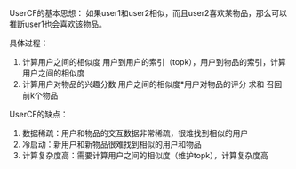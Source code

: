UserCF的基本思想：
如果user1和user2相似，而且user2喜欢某物品，那么可以推断user1也会喜欢该物品。

具体过程：
1. 计算用户之间的相似度
   用户到用户的索引（topk），用户到物品的索引，计算用户之间的相似度
2. 计算用户对物品的兴趣分数
   用户之间的相似度*用户对物品的评分 求和 召回前k个物品



UserCF的缺点：
1. 数据稀疏：用户和物品的交互数据非常稀疏，很难找到相似的用户
2. 冷启动：新用户和新物品很难找到相似的用户和物品
3. 计算复杂度高：需要计算用户之间的相似度（维护topk），计算复杂度高
